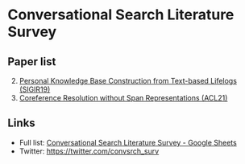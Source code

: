 Conversational Search Literature Survey
=============

## Paper list

2. [Personal Knowledge Base Construction from Text-based Lifelogs (SIGIR19)](https://github.com/hideaki-j/convsrch_literature_survey/issues/2)
1. [Coreference Resolution without Span Representations (ACL21)](https://github.com/hideaki-j/convsrch_literature_survey/issues/1)

## Links
- Full list: [Conversational Search Literature Survey - Google Sheets](https://docs.google.com/spreadsheets/d/1DKod-_FGt0vYQKet3f8fIrmfbAwwJhVYO9qQOvFwCC0/edit?usp=sharing)
- Twitter: https://twitter.com/convsrch_surv
